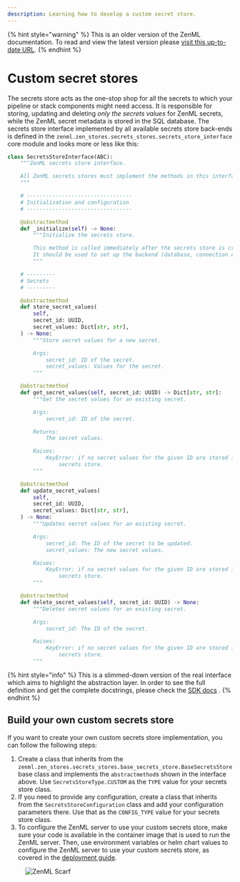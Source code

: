 ```yaml
---
description: Learning how to develop a custom secret store.
---
```


{% hint style="warning" %}
This is an older version of the ZenML documentation. To read and view the latest version please [visit this up-to-date URL](https://docs.zenml.io).
{% endhint %}


# Custom secret stores

The secrets store acts as the one-stop shop for all the secrets to which your pipeline or stack components might need access. It is responsible for storing, updating and deleting _only the secrets values_ for ZenML secrets, while the ZenML secret metadata is stored in the SQL database. The secrets store interface implemented by all available secrets store back-ends is defined in the `zenml.zen_stores.secrets_stores.secrets_store_interface` core module and looks more or less like this:

```python
class SecretsStoreInterface(ABC):
    """ZenML secrets store interface.

    All ZenML secrets stores must implement the methods in this interface.
    """

    # ---------------------------------
    # Initialization and configuration
    # ---------------------------------

    @abstractmethod
    def _initialize(self) -> None:
        """Initialize the secrets store.

        This method is called immediately after the secrets store is created.
        It should be used to set up the backend (database, connection etc.).
        """

    # ---------
    # Secrets
    # ---------

    @abstractmethod
    def store_secret_values(
        self,
        secret_id: UUID,
        secret_values: Dict[str, str],
    ) -> None:
        """Store secret values for a new secret.

        Args:
            secret_id: ID of the secret.
            secret_values: Values for the secret.
        """

    @abstractmethod
    def get_secret_values(self, secret_id: UUID) -> Dict[str, str]:
        """Get the secret values for an existing secret.

        Args:
            secret_id: ID of the secret.

        Returns:
            The secret values.

        Raises:
            KeyError: if no secret values for the given ID are stored in the
                secrets store.
        """

    @abstractmethod
    def update_secret_values(
        self,
        secret_id: UUID,
        secret_values: Dict[str, str],
    ) -> None:
        """Updates secret values for an existing secret.

        Args:
            secret_id: The ID of the secret to be updated.
            secret_values: The new secret values.

        Raises:
            KeyError: if no secret values for the given ID are stored in the
                secrets store.
        """

    @abstractmethod
    def delete_secret_values(self, secret_id: UUID) -> None:
        """Deletes secret values for an existing secret.

        Args:
            secret_id: The ID of the secret.

        Raises:
            KeyError: if no secret values for the given ID are stored in the
                secrets store.
        """
```

{% hint style="info" %}
This is a slimmed-down version of the real interface which aims to highlight the abstraction layer. In order to see the full definition and get the complete docstrings, please check the [SDK docs](https://sdkdocs.zenml.io/latest/core\_code\_docs/core-zen\_stores/#zenml.zen\_stores.secrets\_stores.secrets\_store\_interface.SecretsStoreInterface) .
{% endhint %}

## Build your own custom secrets store

If you want to create your own custom secrets store implementation, you can follow the following steps:

1. Create a class that inherits from the `zenml.zen_stores.secrets_stores.base_secrets_store.BaseSecretsStore` base class and implements the `abstractmethod`s shown in the interface above. Use `SecretsStoreType.CUSTOM` as the `TYPE` value for your secrets store class.
2. If you need to provide any configuration, create a class that inherits from the `SecretsStoreConfiguration` class and add your configuration parameters there. Use that as the `CONFIG_TYPE` value for your secrets store class.
3. To configure the ZenML server to use your custom secrets store, make sure your code is available in the container image that is used to run the ZenML server. Then, use environment variables or helm chart values to configure the ZenML server to use your custom secrets store, as covered in the [deployment guide](../README.md).

<figure><img src="https://static.scarf.sh/a.png?x-pxid=f0b4f458-0a54-4fcd-aa95-d5ee424815bc" alt="ZenML Scarf"><figcaption></figcaption></figure>
